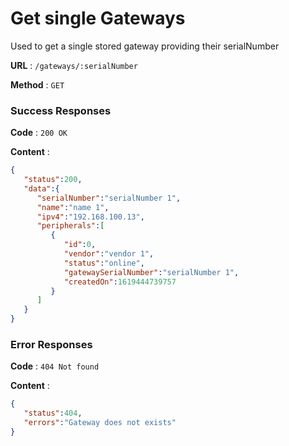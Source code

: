 # Get single Gateways
Used to get a single stored gateway providing their serialNumber

**URL** : `/gateways/:serialNumber`

**Method** : `GET`

### Success Responses

**Code** : `200 OK`

**Content** :
```json
{
   "status":200,
   "data":{
      "serialNumber":"serialNumber 1",
      "name":"name 1",
      "ipv4":"192.168.100.13",
      "peripherals":[
         {
            "id":0,
            "vendor":"vendor 1",
            "status":"online",
            "gatewaySerialNumber":"serialNumber 1",
            "createdOn":1619444739757
         }
      ]
   }
}
```

### Error Responses

**Code** : `404 Not found`

**Content** :
```json
{
   "status":404,
   "errors":"Gateway does not exists"
}
```

